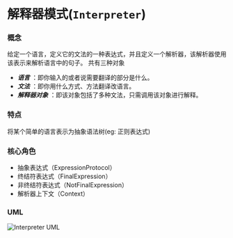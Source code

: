 # 解释器模式(`Interpreter`)

### 概念
给定一个语言，定义它的文法的一种表达式，并且定义一个解析器，该解析器使用该表示来解析语言中的句子。
共有三种对象
* ***语言*** ：即你输入的或者说需要翻译的部分是什么。
* ***文法*** ：即你用什么方式、方法翻译改语言。
* ***解释器对象*** ：即该对象包括了多种文法，只需调用该对象进行解释。

### 特点
将某个简单的语言表示为抽象语法树(eg: 正则表达式)

### 核心角色
* 抽象表达式（ExpressionProtocol）
* 终结符表达式（FinalExpression）
* 非终结符表达式（NotFinalExpression）
* 解析器上下文（Context）

### UML
![Interpreter UML](https://upload-images.jianshu.io/upload_images/1893416-87bc445732e222ae.png?imageMogr2/auto-orient/strip%7CimageView2/2/w/1240)
